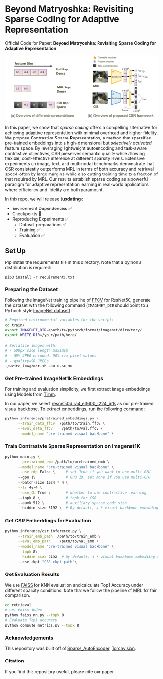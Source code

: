 #  Beyond Matryoshka: Revisiting Sparse Coding for Adaptive Representation
Official Code for Paper: **Beyond Matryoshka: Revisiting Sparse Coding for Adaptive Representation**

![Overview](./assets/overview.jpg)

In this paper, we show that *sparse coding* offers a compelling alternative for achieving adaptive representation with minimal overhead and higher fidelity. We propose **C**ontrastive **S**parse **R**epresentation, a method that sparsifies pre-trained embeddings into a high-dimensional but *selectively activated* feature space. By leveraging lightweight autoencoding and task-aware contrastive objectives, CSR preserves semantic quality while allowing flexible, cost-effective inference at different sparsity levels. Extensive experiments on image, text, and multimodal benchmarks demonstrate that CSR consistently outperforms MRL in terms of both accuracy and retrieval speed-often by large margins-while also cutting training time to a fraction of that required by MRL. Our results establish sparse coding as a powerful paradigm for adaptive representation learning in real-world applications where efficiency and fidelity are both paramount.

In this repo, we will release (**updating**):

- Environment Dependencies &#x2705;
- Checkpoints &#x1F4CC;
- Reproducing Experiments &#x2705;
  - Dataset preparations &#x2705;
  - Training &#x2705;
  - Evaluation &#x2705;

## Set Up
Pip install the requirements file in this directory. Note that a python3 distribution is required:
```
pip3 install -r requirements.txt
```

### Preparing the Dataset
Following the ImageNet training pipeline of [FFCV](https://github.com/libffcv/ffcv-imagenet) for ResNet50, generate the dataset with the following command (`IMAGENET_DIR` should point to a PyTorch style [ImageNet dataset](https://github.com/MadryLab/pytorch-imagenet-dataset)):

```bash
# Required environmental variables for the script:
cd train/
export IMAGENET_DIR=/path/to/pytorch/format/imagenet/directory/
export WRITE_DIR=/your/path/here/

# Serialize images with:
# - 500px side length maximum
# - 50% JPEG encoded, 90% raw pixel values
# - quality=90 JPEGs
./write_imagenet.sh 500 0.50 90
```

### Get Pre-trained ImageNet1k Embeddings
For training and evaluation simplicity, we first extract image embeddings using Models from [Timm](https://github.com/huggingface/pytorch-image-models).

In our paper, we select [resnet50d.ra4_e3600_r224_in1k](https://huggingface.co/timm/resnet50d.ra4_e3600_r224_in1k) as our pre-trained visual backbone.
To extract embeddings, run the following command:
```bash
python inference/pretrained_embeddings.py \
      --train_data_ffcv  /path/to/train.ffcv \
      --eval_data_ffcv    /path/to/val.ffcv \
      --model_name "pre-trained visual backbone" \
```

### Train Contrastvie Sparse Representation on Imagenet1K
```bash
python main.py \
      --pretrained_emb /path/to/pretrained_emb \
      --model_name "pre-trained visual backbone" \
      --use_ddp False \     # set True if you want to use multi-GPU
      --gpu 1\              # GPU ID, set None if you use multi-GPU
      --batch-size 1024 * 4 \
      --lr 4e-4 \
      --use_CL True \       # whether to use contrastive learning
      --topk 8 \            # topk for CSR
      --auxk 512 \          # auxiliary sparse code size
      --hidden-size 8192 \  # By default, 4 * visual backbone embedding size
```
### Get CSR Embeddings for Evaluation
```bash
python inference/csr_inference.py \
      --train_emb_path  /path/to/train_emb \
      --eval_emb_path    /path/to/val_emb \
      --model_name "pre-trained visual backbone" \
      --topk 8\
      --hidden-size 8192  # By default, 4 * visual backbone embedding size
      --cse_ckpt "CSR ckpt path"\
```

### Get Evaluation Results
We use [FAISS](https://github.com/facebookresearch/faiss) for KNN evaluation and calculate Top1 Accuracy under different sparsity conditions.
Note that we follow the pipeline of [MRL](https://github.com/RAIVNLab/MRL/tree/main/retrieval) for fair comparison.
```bash
cd retrieval
# Get FAISS index
python faiss_nn.py --topk 8
# Evaluate Top1 accuracy
python compute_metrics.py --topk 8
```
### Acknowledgements
This repository was built off of [Sparse_AutoEncoder](https://github.com/openai/sparse_autoencoder), [Torchvision](https://github.com/pytorch/vision).

### Citation
If you find this repository useful, please cite our paper:
